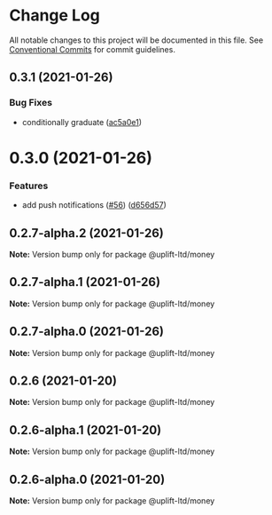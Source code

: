 # Change Log

All notable changes to this project will be documented in this file.
See [Conventional Commits](https://conventionalcommits.org) for commit guidelines.

## 0.3.1 (2021-01-26)


### Bug Fixes

* conditionally graduate ([ac5a0e1](https://github.com/uplift-ltd/nexus/commit/ac5a0e1fc880399a0b498e7eac042f1572fee991))





# 0.3.0 (2021-01-26)


### Features

* add push notifications ([#56](https://github.com/uplift-ltd/nexus/issues/56)) ([d656d57](https://github.com/uplift-ltd/nexus/commit/d656d57fa545c77c9c28aab77e57ea43a2bacc60))





## 0.2.7-alpha.2 (2021-01-26)

**Note:** Version bump only for package @uplift-ltd/money





## 0.2.7-alpha.1 (2021-01-26)

**Note:** Version bump only for package @uplift-ltd/money





## 0.2.7-alpha.0 (2021-01-26)

**Note:** Version bump only for package @uplift-ltd/money





## 0.2.6 (2021-01-20)

**Note:** Version bump only for package @uplift-ltd/money





## 0.2.6-alpha.1 (2021-01-20)

**Note:** Version bump only for package @uplift-ltd/money





## 0.2.6-alpha.0 (2021-01-20)

**Note:** Version bump only for package @uplift-ltd/money
